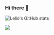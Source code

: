 ### Hi there 👋

![Lelio's GitHub stats](https://github-readme-stats.vercel.app/api?username=LelioMarcos&show_icons=true&theme=merko)

<a href="https://www.linkedin.com/in/l%C3%A9lio-marcos-r-6a3390230/" alt="Linkedin">
<img src="https://img.shields.io/badge/-Linkedin-0e76a8?style=flat-square&logo=Linkedin&logoColor=white" />
</a>
<!--
**LelioMarcos/LelioMarcos** is a ✨ _special_ ✨ repository because its `README.md` (this file) appears on your GitHub profile.

Here are some ideas to get you started:

- 🔭 I’m currently working on ...
- 🌱 I’m currently learning ...
- 👯 I’m looking to collaborate on ...
- 🤔 I’m looking for help with ...
- 💬 Ask me about ...
- 📫 How to reach me: ...
- 😄 Pronouns: ...
- ⚡ Fun fact: ...
-->
